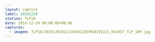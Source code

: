```yaml
---
layout: capture
label: 20191220
station: TLP10
date: 2019-12-20 00:00:00+00:00
capturas:
  - imagem: TLP10/2019/201912/20191220/M20191221_053457_TLP_10P.jpg
---
```

